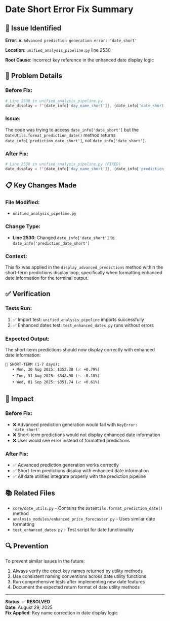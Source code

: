 # Date Short Error Fix Summary

## 🐛 **Issue Identified**

**Error**: `❌ Advanced prediction generation error: 'date_short'`

**Location**: `unified_analysis_pipeline.py` line 2530

**Root Cause**: Incorrect key reference in the enhanced date display logic

## 🔧 **Problem Details**

### **Before Fix:**

```python
# Line 2530 in unified_analysis_pipeline.py
date_display = f"{date_info['day_name_short']}, {date_info['date_short']}"
```

### **Issue:**

The code was trying to access `date_info['date_short']` but the `DateUtils.format_prediction_date()` method returns `date_info['prediction_date_short']`, not `date_info['date_short']`.

### **After Fix:**

```python
# Line 2530 in unified_analysis_pipeline.py (FIXED)
date_display = f"{date_info['day_name_short']}, {date_info['prediction_date_short']}"
```

## 📋 **Key Changes Made**

### **File Modified:**

- `unified_analysis_pipeline.py`

### **Change Type:**

- **Line 2530**: Changed `date_info['date_short']` to `date_info['prediction_date_short']`

### **Context:**

This fix was applied in the `display_advanced_predictions` method within the short-term predictions display loop, specifically when formatting enhanced date information for the terminal output.

## ✅ **Verification**

### **Tests Run:**

1. ✅ Import test: `unified_analysis_pipeline` imports successfully
2. ✅ Enhanced dates test: `test_enhanced_dates.py` runs without errors

### **Expected Output:**

The short-term predictions should now display correctly with enhanced date information:

```
📅 SHORT-TERM (1-7 days):
   • Mon, 30 Aug 2025: $352.38 (📈 +0.79%)
   • Tue, 31 Aug 2025: $348.98 (📉 -0.18%)
   • Wed, 01 Sep 2025: $351.74 (📈 +0.61%)
```

## 🎯 **Impact**

### **Before Fix:**

- ❌ Advanced prediction generation would fail with `KeyError: 'date_short'`
- ❌ Short-term predictions would not display enhanced date information
- ❌ User would see error instead of formatted predictions

### **After Fix:**

- ✅ Advanced prediction generation works correctly
- ✅ Short-term predictions display with enhanced date information
- ✅ All date utilities integrate properly with the prediction pipeline

## 📚 **Related Files**

- `core/date_utils.py` - Contains the `DateUtils.format_prediction_date()` method
- `analysis_modules/enhanced_price_forecaster.py` - Uses similar date formatting
- `test_enhanced_dates.py` - Test script for date functionality

## 🔍 **Prevention**

To prevent similar issues in the future:

1. Always verify the exact key names returned by utility methods
2. Use consistent naming conventions across date utility functions
3. Run comprehensive tests after implementing new date features
4. Document the expected return format of date utility methods

---

**Status**: ✅ **RESOLVED**  
**Date**: August 29, 2025  
**Fix Applied**: Key name correction in date display logic
